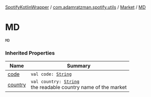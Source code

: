 [SpotifyKotlinWrapper](../../index.md) / [com.adamratzman.spotify.utils](../index.md) / [Market](index.md) / [MD](./-m-d.md)

# MD

`MD`

### Inherited Properties

| Name | Summary |
|---|---|
| [code](code.md) | `val code: `[`String`](https://kotlinlang.org/api/latest/jvm/stdlib/kotlin/-string/index.html) |
| [country](country.md) | `val country: `[`String`](https://kotlinlang.org/api/latest/jvm/stdlib/kotlin/-string/index.html)<br>the readable country name of the market |
